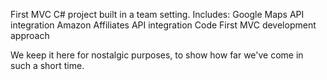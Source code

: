 First MVC C# project built in a team setting. Includes:
Google Maps API integration
Amazon Affiliates API integration
Code First MVC development approach

We keep it here for nostalgic purposes, to show how far we've come in such a short time.
